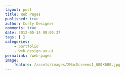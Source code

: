 ```yaml
---
layout: post
title: Web Pages
published: true
author: Curly Designer
comments: true
date: 2012-05-14 08:05:37
tags: [ ]
categories:
    - portfolio
    - web-design-ux-ui
permalink: /web-pages
image:
    feature: /assets/images/2MacScreens1_600X600.jpg
---
```





&nbsp;



&nbsp;



&nbsp;



&nbsp;

